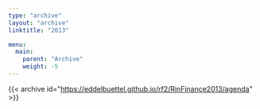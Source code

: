 ```yaml
---
type: "archive"
layout: "archive"
linktitle: "2013"

menu:
  main:
    parent: "Archive"
    weight: -5
---
```


{{< archive id="https://eddelbuettel.github.io/rf2/RinFinance2013/agenda" >}}

